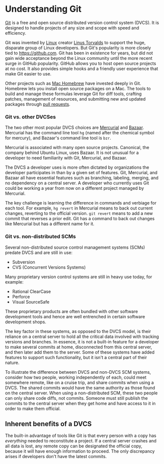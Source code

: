 # Understanding Git

[Git][git] is a free and open source distributed version control system (DVCS). It is designed to handle projects of any size and scope with speed and efficiency.

Git was invented by [Linux](https://www.linux.org/) creator [Linus Torvalds](https://en.wikipedia.org/wiki/Linus_Torvalds) to support the huge, disparate group of Linux developers. But Git's popularity is more closely tied to https://github.com. Git has been in existence for years, but did not gain wide acceptance beyond the Linux community until the more recent surge in GitHub popularity. GitHub allows you to host open source projects at no cost. It also provides simple hooks and a friendly user experience that make Git easier to use.

Other projects such as [Mac Homebrew](https://github.com/mxcl/homebrew/wiki/Formula-Cookbook#creating-the-diff) have invested deeply in Git. Homebrew lets you install open source packages on a Mac. The tools to build and manage these formulas leverage Git for diff tools, crafting patches, management of resources, and submitting new and updated packages through [pull requests](https://help.github.com/articles/using-pull-requests).

### Git vs. other DVCSes

The two other most popular DVCS choices are [Mercurial](https://mercurial.selenic.com/) and [Bazaar](https://bazaar.canonical.com/en/). Mercurial has the command line tool `hg` (named after the chemical symbol for mercury), and Bazaar's command line tool is `bzr`.

Mercurial is associated with many open source projects. Canonical, the company behind Ubuntu Linux, uses Bazaar. It is not unusual for a developer to need familiarity with Git, Mercurial, and Bazaar.

The DVCS a developer uses is more often dictated by organizations the developer participates in than by a given set of features. Git, Mercurial, and Bazaar all have essential features such as branching, labeling, merging, and no dependency on a central server. A developer who currently uses Git could be working a year from now on a different project managed by Mercurial.

The key challenge is learning the difference in commands and verbiage for each tool. For example, `hg revert`  in Mercurial means to back out current changes, reverting to the official version. `git revert` means to add a new commit that reverses a prior edit. Git has a command to back out changes like Mercurial but has a different name for it.

### Git vs. non-distributed SCMs

Several non-distributed source control management systems (SCMs) predate DVCS and are still in use:
- Subversion
- CVS (Concurrent Versions Systems)

Many proprietary version control systems are still in heavy use today, for example:
- Rational ClearCase
- Perforce
- Visual SourceSafe

These proprietary products are often bundled with other software development tools and hence are well entrenched in certain software development shops.

The key factor in these systems, as opposed to the DVCS model, is their reliance on a central server to hold all the critical data involved with tracking versions and branches. In essence, it is not a built-in feature for a developer to make several commits at home, disconnected from this central server, and then later add them to the server. Some of these systems have added features to support such functionality, but it isn't a central part of their nature.

To illustrate the difference between DVCS and non-DVCS SCM systems, consider how two people, working independently of each, could meet somewhere remote, like on a cruise trip, and share commits when using a DVCS. The shared commits would have the same authority as those found on the central server. When using a non-distributed SCM, these two people can only share code diffs, not commits. Someone must still publish the commits to the central server when they get home and have access to it in order to make them official.

## Inherent benefits of a DVCS

The built-in advantage of tools like Git is that every person with a copy has _everything_ needed to reconstitute a project. If a central server crashes and all data is lost, any remote copy can be designated the official copy, because it will have enough information to proceed. The only discrepancy arises if developers don't have the latest commits.

[git]: https://git-scm.com 

